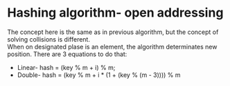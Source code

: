 # Hashing algorithm- open addressing
The concept here is the same as in previous algorithm, but the concept of solving collisions is different. <br />
When on designated plase is an element, the algorithm determinates new position. There are 3 equations to do that:
* Linear- hash = (key % m + i) % m;
* Double- hash = (key % m + i * (1 + (key % (m - 3)))) % m
